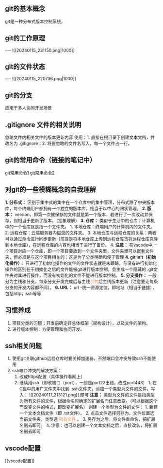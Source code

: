## git的基本概念
git是一种分布式版本控制系统。
## git的工作原理
--- ![[20240115_231150.png|1000]]
## git的文件状态
--- ![[20240115_220736.png|1000]]
## git的分支
应用于多人协同开发场景
## .gitignore 文件的相关说明
忽略文件内相关文件的版本更新内容
使用：1. 直接在根目录下创建文本文档，并改名为 .gitignore；2. 将要忽略的文件名写入，每一个文件占一行。
## git的常用命令（链接的笔记中）
[git常用命令1](https://www.xiaohongshu.com/explore/63dcf770000000001d010de9)
[git常用命令2](https://www.xiaohongshu.com/explore/659baad0000000001802950e)
## 对git的一些模糊概念的自我理解
**1. 分布式：** 区别于集中式的集中在一个仓库中的集中管理，分布式除了中央版本库，每个终端用户都拥有一个独立的版本库，相当于以中心的网状管理。
**2. 版本：** version，即第一次被保存的文件就是第一个版本，若进行了一次改动并保存，则相当于更新了版本。（抽象理解）
**3. 仓库：** 类似于生活中的仓库；计算机中的一个仓库就是指一个文件夹。
	1. 本地仓库：终端用户的计算机内的文件夹。
	2. 远程仓库：云端服务器内磁盘的文件夹。
	3. 本地仓库与远程仓库的关系：两者可以通过命令进行同步更新（前提是将本地仓库上传到远程仓库货将远程仓库克隆到本地仓库），在远程仓库的内容也相当于进行了备份。
	4. **注意：** 在vscode中,一个项目对应一个仓库，即一个项目要放到一个文件夹里，文件夹里可以嵌套文件夹，但必须是与这个项目相关的；这是为了分类明确和便于管理
**4. git init（初始化操作）：** 只进行了初始化操作的文件的文件状态就是未跟踪，与没有进行初始化操作的区别在于初始化之后的文件能被git进行版本控制，会生成一个隐藏的 .git文件夹对其进行操作，而没有初始化的文件不能进行版本控制。
**5. 分支操作：** 一般分为主线和分支，每条分支开发完成后与主线<font color="#f79646">合并</font>后主线版本更新（注意要让每条分支的开发内容都不同）。
**6. URL：** url    -统一资源定位，即地址（相当于链接），包括http，ssh等等
## 习惯养成
1. 项目分类的习惯；开发前确定好总体框架（架构设计），以及文件的架构。
2. 进行版本控制：方便管理和协同开发。

## ssh相关问题
1. 使用git关联github远程仓库时要关掉加速器，不然端口会冲突导致ssh不能使用
2. ssh端口冲突的解决方案：
	1. 改成https配置（具体操作看网上）
	2. 继续用ssh（即改端口（port），一般是port22出错，改成port443）
			1. 在C盘中的用户文件夹中找到 .ssh文件夹，添加一个类型为文件的文件，写入：
			 ![[20240117_213121.png]]
			 即可
			 **注意：** 类型为文件的文件是指类型为所有文件的文件，根据命名时确定的扩展名而任意改变。（可以根据这个而改变文件的格式，即改变扩展名）
				 创建一个类型为文件的文件：
					 1. 新建一个文本文档文件（即  .txt文件）。
					 2. 点击文件选择另存为，文件位置选当前文件夹，类型选 <font color="#f79646">所有文件</font> 。
					 3. 另存为之后，将文件重命名，把扩展名删去即可。
					 4. 注意：也可以创建一个文本文档之后，直接改名，将扩展名删去即可

## vscode配置
[[vscode配置]]